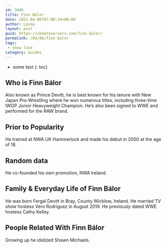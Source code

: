 ```yaml
---
id: 3446
title: Finn Bálor
date: 2021-04-06T07:00:19+00:00
author: Laima
layout: post
guid: https://ukdataservers.com/finn-balor/
permalink: /04/06/finn-balor
tags:
 - show love
category: Guides
---
```


* some text
{: toc}


## Who is Finn Bálor
                  
                  
                  
Also known as Prince Devitt, he is best known for his tenure with New Japan Pro-Wrestling where he won numerous titles, including three-time IWGP Junior Heavyweight Champion. He&#8217;s also been signed to WWE and performed for the RAW brand. 
                  
              
            
              
            
                
                
                
## Prior to Popularity
                  
                  
                  
He trained at NWA UK Hammerlock and made his debut in 2000 at the age of 18.
                  
              
            
              
            
                
                
                
## Random data
                  
                  
                  
He co-founded his own promotion, NWA Ireland.
                  
              
            
              
            
                
                
                
## Family & Everyday Life of Finn Bálor
                  
                  
                  
He was born Fergal Devitt in Bray, County Wicklow, Ireland. He married TV show hostess Vero Rodríguez in August 2019. He previously dated WWE hostess Cathy Kelley.
                  
              
            
              
            
                
                
                
## People Related With Finn Bálor
                  
                  
                  
Growing up he idolized Shawn Michaels.
                  
              
            
              
            
                
              
            
              
              
            
            
              
            
          
          
          